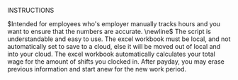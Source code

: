 INSTRUCTIONS

$Intended for employees who's employer manually tracks hours and you want to ensure that the numbers are accurate. \newline$
The script is understandable and easy to use.
The excel workbook must be local, and not automatically set to save to a cloud, else it will be moved out of local and into your cloud.
The excel workbook automatically calculates your total wage for the amount of shifts you clocked in.
After payday, you may erase previous information and start anew for the new work period. 

